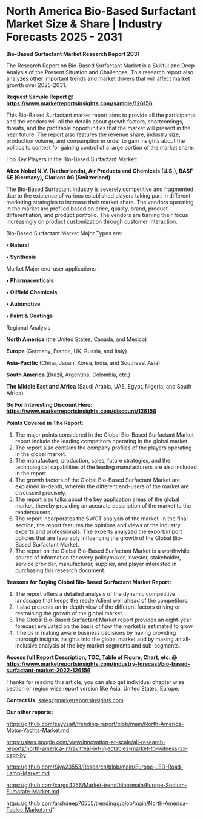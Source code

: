 # North America Bio-Based Surfactant Market Size & Share | Industry Forecasts 2025 - 2031

<strong>Bio-Based Surfactant Market Research Report 2031</strong>

The Research Report on Bio-Based Surfactant Market is a Skillful and Deep Analysis of the Present Situation and Challenges. This research report also analyzes other important trends and market drivers that will affect market growth over 2025-2031.

<strong>Request Sample Report @ <a href=https://www.marketreportsinsights.com/sample/126156>https://www.marketreportsinsights.com/sample/126156</a></strong>

This Bio-Based Surfactant market report aims to provide all the participants and the vendors will all the details about growth factors, shortcomings, threats, and the profitable opportunities that the market will present in the near future. The report also features the revenue share, industry size, production volume, and consumption in order to gain insights about the politics to contest for gaining control of a large portion of the market share.

Top Key Players in the Bio-Based Surfactant Market:

<strong>Akzo Nobel N.V. (Netherlands), Air Products and Chemicals (U.S.), BASF SE (Germany), Clariant AG (Switzerland)</strong>

The Bio-Based Surfactant Industry is severely competitive and fragmented due to the existence of various established players taking part in different marketing strategies to increase their market share. The vendors operating in the market are profiled based on price, quality, brand, product differentiation, and product portfolio. The vendors are turning their focus increasingly on product customization through customer interaction.

Bio-Based Surfactant Market Major Types are:

<strong>• Natural

• Synthesis</strong>

Market Major end-user applications :

<strong>• Pharmaceuticals

• Oilfield Chemicals

• Automotive

• Paint & Coatings</strong>

Regional Analysis

</u><strong><b>North America</b></strong> (the United States, Canada, and Mexico)

<strong><b>Europe </b></strong>(Germany, France, UK, Russia, and Italy)

<strong><b>Asia-Pacific</b></strong> (China, Japan, Korea, India, and Southeast Asia)

<strong><b>South America</b></strong> (Brazil, Argentina, Colombia, etc.)

<strong><b>The Middle East and Africa</b></strong> (Saudi Arabia, UAE, Egypt, Nigeria, and South Africa)

<strong>Go For Interesting Discount Here: <a href=https://www.marketreportsinsights.com/discount/126156>https://www.marketreportsinsights.com/discount/126156</a></strong>

<strong>Points Covered in The Report:</strong>
<ol>
  <li>The major points considered in the Global Bio-Based Surfactant Market report include the leading competitors operating in the global market.</li>
  <li>The report also contains the company profiles of the players operating in the global market.</li>
  <li>The manufacture, production, sales, future strategies, and the technological capabilities of the leading manufacturers are also included in the report.</li>
  <li>The growth factors of the Global Bio-Based Surfactant Market are explained in-depth, wherein the different end-users of the market are discussed precisely.</li>
  <li>The report also talks about the key application areas of the global market, thereby providing an accurate description of the market to the readers/users.</li>
  <li>The report incorporates the SWOT analysis of the market. In the final section, the report features the opinions and views of the industry experts and professionals. The experts analyzed the export/import policies that are favorably influencing the growth of the Global Bio-Based Surfactant Market.</li>
  <li>The report on the Global Bio-Based Surfactant Market is a worthwhile source of information for every policymaker, investor, stakeholder, service provider, manufacturer, supplier, and player interested in purchasing this research document.</li>
</ol>
<strong>Reasons for Buying Global Bio-Based Surfactant Market Report:</strong>

<ol>
  <li>The report offers a detailed analysis of the dynamic competitive landscape that keeps the reader/client well ahead of the competitors.</li>
  <li>It also presents an in-depth view of the different factors driving or restraining the growth of the global market.</li>
  <li>The Global Bio-Based Surfactant Market report provides an eight-year forecast evaluated on the basis of how the market is estimated to grow.</li>
  <li>It helps in making aware business decisions by having providing thorough insights insights into the global market and by making an all-inclusive analysis of the key market segments and sub-segments.</li>
</ol>
<strong>Access full Report Description, TOC, Table of Figure, Chart, etc. @ <a href=https://www.marketreportsinsights.com/industry-forecast/bio-based-surfactant-market-2022-126156>https://www.marketreportsinsights.com/industry-forecast/bio-based-surfactant-market-2022-126156</a></strong>


Thanks for reading this article; you can also get individual chapter wise section or region wise report version like Asia, United States, Europe.

<strong>Contact Us:</strong>
sales@marketreportsinsights.com

<strong>Our other reports:</strong>

<a href=https://github.com/sayysaif/trending-report/blob/main/North-America-Motor-Yachts-Market.md>https://github.com/sayysaif/trending-report/blob/main/North-America-Motor-Yachts-Market.md</a>

<a href=https://sites.google.com/view/innovation-at-scale/all-research-reports/north-america-intravitreal-ivt-injectables-market-to-witness-xx-cagr-by>https://sites.google.com/view/innovation-at-scale/all-research-reports/north-america-intravitreal-ivt-injectables-market-to-witness-xx-cagr-by</a>

<a href=https://github.com/Siya23553/Research/blob/main/Europe-LED-Road-Lamp-Market.md>https://github.com/Siya23553/Research/blob/main/Europe-LED-Road-Lamp-Market.md</a>

<a href=https://github.com/cargo4256/Market-trend/blob/main/Europe-Sodium-Fumarate-Market.md>https://github.com/cargo4256/Market-trend/blob/main/Europe-Sodium-Fumarate-Market.md</a>

<a href=https://github.com/arshdeep76555/trendingg/blob/main/North-America-Tables-Market.md>https://github.com/arshdeep76555/trendingg/blob/main/North-America-Tables-Market.md</a>"

